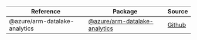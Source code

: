 | Reference | Package | Source |
|---|---|---|
|@azure/arm-datalake-analytics|[@azure/arm-datalake-analytics](https://www.npmjs.com/package/@azure/arm-datalake-analytics)|[Github](https://github.com/Azure/azure-sdk-for-js)|
